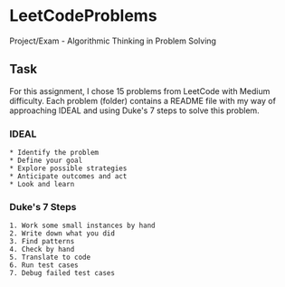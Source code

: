 # LeetCodeProblems
Project/Exam - Algorithmic Thinking in Problem Solving

## Task
For this assignment, I chose 15 problems from LeetCode with Medium difficulty.
Each problem (folder) contains a README file with my way of approaching IDEAL and using Duke's 7 steps to solve this problem.

### IDEAL
```
* Identify the problem
* Define your goal
* Explore possible strategies
* Anticipate outcomes and act
* Look and learn
```

### Duke's 7 Steps
```
1. Work some small instances by hand
2. Write down what you did
3. Find patterns
4. Check by hand
5. Translate to code
6. Run test cases
7. Debug failed test cases
```
